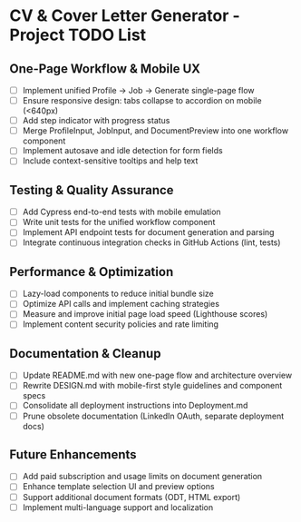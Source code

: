 # CV & Cover Letter Generator - Project TODO List

## One-Page Workflow & Mobile UX
- [ ] Implement unified Profile → Job → Generate single-page flow
- [ ] Ensure responsive design: tabs collapse to accordion on mobile (<640px)
- [ ] Add step indicator with progress status
- [ ] Merge ProfileInput, JobInput, and DocumentPreview into one workflow component
- [ ] Implement autosave and idle detection for form fields
- [ ] Include context-sensitive tooltips and help text

## Testing & Quality Assurance
- [ ] Add Cypress end-to-end tests with mobile emulation
- [ ] Write unit tests for the unified workflow component
- [ ] Implement API endpoint tests for document generation and parsing
- [ ] Integrate continuous integration checks in GitHub Actions (lint, tests)

## Performance & Optimization
- [ ] Lazy-load components to reduce initial bundle size
- [ ] Optimize API calls and implement caching strategies
- [ ] Measure and improve initial page load speed (Lighthouse scores)
- [ ] Implement content security policies and rate limiting

## Documentation & Cleanup
- [ ] Update README.md with new one-page flow and architecture overview
- [ ] Rewrite DESIGN.md with mobile-first style guidelines and component specs
- [ ] Consolidate all deployment instructions into Deployment.md
- [ ] Prune obsolete documentation (LinkedIn OAuth, separate deployment docs)

## Future Enhancements
- [ ] Add paid subscription and usage limits on document generation
- [ ] Enhance template selection UI and preview options
- [ ] Support additional document formats (ODT, HTML export)
- [ ] Implement multi-language support and localization 